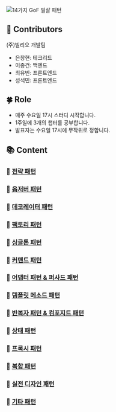 ![14가지 GoF 필살 패턴](https://github.com/SungSeokMin/design-patterns/assets/72539723/5acc2eae-ed71-4bae-83ba-8ed7425b8d2b)

## 🙆 Contributors

(주)빌리오 개발팀

- 은창현: 테크리드
- 이종건: 백엔드
- 최유빈: 프론트엔드
- 성석민: 프론트엔드

## 🍀 Role

- 매주 수요일 17시 스터디 시작합니다.
- 1주일에 3개의 챕터를 공부합니다.
- 발표자는 수요일 17시에 무작위로 정합니다.

## 📚 Content

### 📍 [전략 패턴](https://github.com/SungSeokMin/book_design-patterns/blob/main/%EC%A0%84%EB%9E%B5%20%ED%8C%A8%ED%84%B4/README.md)

### 📍 [옵저버 패턴](https://github.com/SungSeokMin/book_design-patterns/blob/main/%EC%98%B5%EC%A0%80%EB%B2%84%20%ED%8C%A8%ED%84%B4/README.md)

### 📍 [데코레이터 패턴](https://github.com/SungSeokMin/book_design-patterns/blob/main/%EB%8D%B0%EC%BD%94%EB%A0%88%EC%9D%B4%ED%84%B0%20%ED%8C%A8%ED%84%B4/README.md)

### 📍 [팩토리 패턴](https://github.com/SungSeokMin/book_design-patterns/blob/main/%ED%8C%A9%ED%86%A0%EB%A6%AC%20%ED%8C%A8%ED%84%B4/README.md)

### 📍 [싱글톤 패턴](https://github.com/SungSeokMin/book_design-patterns/blob/main/%EC%8B%B1%EA%B8%80%ED%86%A4%20%ED%8C%A8%ED%84%B4/README.md)

### 📍 [커맨드 패턴](https://github.com/SungSeokMin/book_design-patterns/blob/main/%EC%BB%A4%EB%A7%A8%EB%93%9C%20%ED%8C%A8%ED%84%B4/README.md)

### 📍 [어댑터 패턴 & 퍼사드 패턴](https://github.com/SungSeokMin/book_design-patterns/blob/main/%EC%96%B4%EB%8C%91%ED%84%B0%20%ED%8C%A8%ED%84%B4%20%26%20%ED%8D%BC%EC%82%AC%EB%93%9C%20%ED%8C%A8%ED%84%B4/README.md)

### 📍 [템플릿 메소드 패턴](https://github.com/SungSeokMin/book_design-patterns/blob/main/%ED%85%9C%ED%94%8C%EB%A6%BF%20%EB%A9%94%EC%86%8C%EB%93%9C%20%ED%8C%A8%ED%84%B4/README.md)

### 📍 [반복자 패턴 & 컴포지트 패턴](https://github.com/SungSeokMin/book_design-patterns/blob/main/%EB%B0%98%EB%B3%B5%EC%9E%90%20%ED%8C%A8%ED%84%B4%20%26%20%EC%BB%B4%ED%8F%AC%EC%A7%80%ED%8A%B8%20%ED%8C%A8%ED%84%B4/README.md)

### 📍 [상태 패턴](https://github.com/SungSeokMin/book_design-patterns/blob/main/%EC%83%81%ED%83%9C%20%ED%8C%A8%ED%84%B4/README.md)

### 📍 [프록시 패턴](https://github.com/SungSeokMin/book_design-patterns/blob/main/%ED%94%84%EB%A1%9D%EC%8B%9C%20%ED%8C%A8%ED%84%B4/README.md)

### 📍 [복합 패턴](https://github.com/SungSeokMin/book_design-patterns/blob/main/%EB%B3%B5%ED%95%A9%20%ED%8C%A8%ED%84%B4/README.md)

### 📍 [실전 디자인 패턴](https://github.com/SungSeokMin/book_design-patterns/blob/main/%EC%8B%A4%EC%A0%84%20%EB%94%94%EC%9E%90%EC%9D%B8%20%ED%8C%A8%ED%84%B4/README.md)

### 📍 [기타 패턴](https://github.com/SungSeokMin/book_design-patterns/blob/main/%EA%B8%B0%ED%83%80%20%ED%8C%A8%ED%84%B4/README.md)
